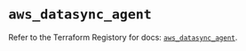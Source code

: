 # `aws_datasync_agent`

Refer to the Terraform Registory for docs: [`aws_datasync_agent`](https://www.terraform.io/docs/providers/aws/r/datasync_agent).
